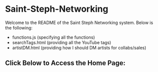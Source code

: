 # Saint-Steph-Networking

Welcome to the README of the Saint Steph Networking system. 
Below is the following:
- functions.js (specifying all the functions)
- searchTags.html (providing all the YouTube tags)
- artistDM.html (providing how I should DM artists for collabs/sales)


## Click Below to Access the Home Page:

